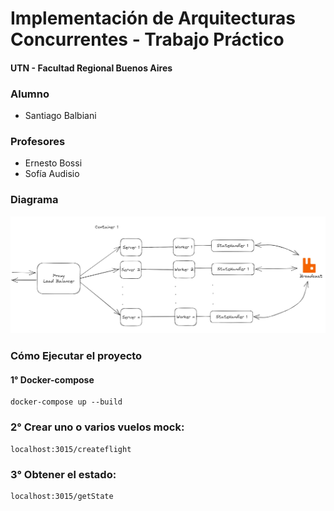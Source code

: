 # Implementación de Arquitecturas Concurrentes - Trabajo Práctico
#### UTN - Facultad Regional Buenos Aires

### Alumno
- Santiago Balbiani

### Profesores
- Ernesto Bossi
- Sofía Audisio

### Diagrama
![URL a Diagrams.io / Excallibur Image](https://github.com/SantiBalbiani/UTN_IASC_TP_EVENT_DRIVEN/blob/master/images/container1.PNG?raw=true)

### Cómo Ejecutar el proyecto

#### 1° Docker-compose
```
docker-compose up --build
```
### 2° Crear uno o varios vuelos mock:
```
localhost:3015/createflight
```
### 3° Obtener el estado:
```
localhost:3015/getState
```

